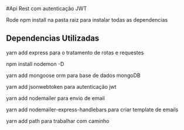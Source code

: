 #Api Rest com autenticação JWT

Rode npm install na pasta raiz para instalar todas as dependencias

## Dependencias Utilizadas
yarn add express
    para o tratamento de  rotas e requestes

npm install nodemon -D
    
yarn add mongoose 
    orm para base de dados mongoDB
    
yarn add jsonwebtoken
    para autenticação jwt

yarn add nodemailer
    para envio de email

yarn add nodemailer-express-handlebars
    para criar template de emails

yarn add path 
    para trabalhar com caminho